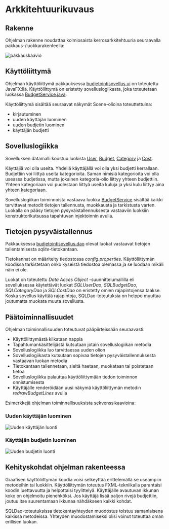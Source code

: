 # Arkkitehtuurikuvaus

## Rakenne

Ohjelman rakenne noudattaa kolmiosaista kerrosarkkitehtuuria seuraavalla pakkaus-/luokkarakenteella:

![pakkauskaavio](https://user-images.githubusercontent.com/48988852/116991973-06b25600-acde-11eb-9f07-eaa922dfae87.png)

## Käyttöliittymä

Ohjelman käyttöliittymä pakkauksessa [budjetointisovellus.ui](https://github.com/alaanni/ot-harjoitustyo/tree/master/Budjetointisovellus/src/main/java/budjetointisovellus/ui) on toteutettu JavaFX:llä. Käyttöliittymä on eristetty sovelluslogiikasta, joka toteutetaan luokassa [BudgetService.java](https://github.com/alaanni/ot-harjoitustyo/blob/master/Budjetointisovellus/src/main/java/budjetointisovellus/domain/BudgetService.java). 

Käyttöliittymä sisältää seuraavat näkymät Scene-olioina toteuttettuina:

- kirjautuminen
- uuden käyttäjän luominen
- uuden budjetin luominen
- käyttäjän budjetti

## Sovelluslogiikka

Sovelluksen datamalli koostuu luokista [User](https://github.com/alaanni/ot-harjoitustyo/blob/master/Budjetointisovellus/src/main/java/budjetointisovellus/domain/User.java), [Budget](https://github.com/alaanni/ot-harjoitustyo/blob/master/Budjetointisovellus/src/main/java/budjetointisovellus/domain/Budget.java), [Category](https://github.com/alaanni/ot-harjoitustyo/blob/master/Budjetointisovellus/src/main/java/budjetointisovellus/domain/Category.java) ja [Cost](https://github.com/alaanni/ot-harjoitustyo/blob/master/Budjetointisovellus/src/main/java/budjetointisovellus/domain/Cost.java). 

Käyttäjiä voi olla useita. Yhdellä käyttäjällä voi olla yksi budjetti kerrallaan. Budjettiin voi liittyä useita kategorioita. Saman nimisiä kategorioita voi olla useassa budjetissa, mutta jokainen kategoria-olio liittyy yhteen budjettiin. Yhteen kategoriaan voi puolestaan liittyä useita kuluja ja yksi kulu liittyy aina yhteen kategoriaan. 

Sovelluslogiikan toiminnoista vastaava luokka [BudgetService](https://github.com/alaanni/ot-harjoitustyo/blob/master/Budjetointisovellus/src/main/java/budjetointisovellus/domain/BudgetService.java) sisältää kaikki tarvittavat metodit tietojen tallennusta, muokkausta ja tarkistusta varten. Luokalla on pääsy tietojen pysyväistallennuksesta vastaaviin luokkiin konstruktorikutsussa tapahtuvan injektoinnin avulla. 

## Tietojen pysyväistallennus

Pakkauksessa [budjetointisovellus.dao](https://github.com/alaanni/ot-harjoitustyo/tree/master/Budjetointisovellus/src/main/java/budjetointisovellus/dao) olevat luokat vastaavat tietojen tallentamisesta _sqlite_-tietokantaan. 

Tietokannat on määritelty tiedostossa _config.properties_. Käyttöliittymän koodissa tarkistetaan onko kyseistä tiedostoa olemassa ja se luodaan mikäli näin ei ole.

Luokat on toteutettu _Data Acces Object_ -suunnittelumallilla eli sovelluksessa käytettävät luokat _SQLUserDao_, _SQLBudgetDao_, _SQLCategoryDao_ ja _SQLCostDao_ on eristetty omien rajapintojensa taakse. Koska sovellus käyttää rajapintoja, SQLDao-toteutuksia on helppo muuttaa joutumatta muokata muuta sovellusta. 

## Päätoiminnallisuudet

Ohjelman toiminnallisuuden toteutuvat pääpiirteissään seuraavasti:

- Käyttöliittymästä klikataan nappia
- Tapahtumankäsittelijästä kutsutaan jotain sovelluslogiikan metodia
- Sovelluslogiikka luo tarvittaessa uuden olion
- Sovelluslogiikasta kutsutaan sopivaa tietojen pysyväistallennuksesta vastaavan luokan metodia
- Tietokantaan tallennetaan, sieltä haetaan, muokataan tai poistetaan tietoa
- Sovelluslogiikka palauttaa käyttöliittymään tiedon toiminnon onnistumisesta 
- Käyttäjälle renderöidään uusi näkymä käyttöliittymän metodin _redrawBudgetLines_ avulla

Esimerkkejä ohjelman toiminnallisuuksista sekvenssikaavioina:

### Uuden käyttäjän luominen

![Uuden käyttäjän luonti](https://user-images.githubusercontent.com/48988852/116069288-e22dfc80-a693-11eb-9340-0bd2de480b21.png)

### Käyttäjän budjetin luominen

![Uuden budjetin luonti](https://user-images.githubusercontent.com/48988852/116081751-4e642c80-a6a3-11eb-9a2a-e80bf4e76d13.png)

## Kehityskohdat ohjelman rakenteessa

Graafisen käyttöliittymän koodia voisi selkeyttää erittelemällä se useampiin metodeihin tai luokkiin. Käyttöliittymän toteutus FXML-tekniikalla parantaisi koodin luettavuutta ja helpottaisi tyylittelyä. Käyttäjälle avautuvan ikkunan koko on ohjelmoitu pienehköksi. Jos käyttäjä lisää paljon rivejä budjettiin, joutuu itse suurentamaan ikkunaa nähdäkseen kaikki kohdat.

SQLDao-toteutuksissa tietokantayhteyden muodostus toistuu samanlaisena kaikissa metodeissa. Yhteyden muodostamiseksi olisi voinut toteuttaa oman erillisen luokan. 
